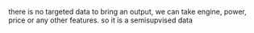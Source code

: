 there is no targeted data to bring an output, we can take engine, power, price or any other features. so it is a semisupvised data
